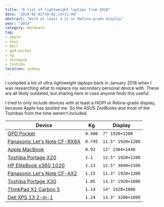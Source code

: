 ```yaml
---
title: "A list of lightweight laptops from 2018"
date: "2019-02-02T10:02:13+11:00"
abstract: "With at least a 2x or Retina-grade display"
year: "2019"
category: Hardware
tag:
- apple
- asus
- dell
- gpd-pocket
- hp
- thinkpad
- toshiba
location: sydney
---
```

I compiled a list of ultra-lightweight laptops back in January 2018 when I was researching what to replace my secondary personal device with. These are all likely outdated, but sharing here in case anyone finds this useful.

I tried to only include devices with at least a HiDPI or Retina-grade display, because Apple has spoiled me. So the ASUS ZenBooks and most of the Toshibas from the time weren't included.

Device                         | Kg      | Display
-------------------------------|---------|-----------------
[GPD Pocket]                   | `0.480` | `7" 1920×1200`
[Panasonic Let's Note CF-RX6A] | `0.745` | `11.5" 1920×1200`
[Apple MacBook]                | `0.92`  | `12" 2304×1440`
[Toshiba Portage X20]          | `1.1`   | `12.5" 1920×1200`
[HP EliteBook x360 1020]       | `1.13`  | `12.5" 3840×2160`
[Panasonic Let's Note CF-AX2]  | `1.15`  | `11.3" 1920×1200`
[Toshiba Portage X30]          | `1.05`  | `13.3" 1920×1080`
[ThinkPad X1 Carbon 5]         | `1.14`  | `14" 1920×1080`
[Dell XPS 13 2-in-1]           | `1.24`  | `13.3" 3200×1800`

[GPD Pocket]: https://www.indiegogo.com/projects/gpd-pocket-7-0-umpc-laptop-ubuntu-or-win-10-os-laptop--2#/
[Dell XPS 13 2-in-1]: http://www.dell.com/au/business/p/xps-13-9365-2-in-1-laptop/pd?oc=z521202au&model_id=xps-13-9365-2-in-1-laptop&l=en&s=bsd
[Toshiba Portage X20]: http://www.mytoshiba.com.au/products/computers/portege/x20
[Toshiba Portage X30]: http://www.mytoshiba.com.au/products/computers/portege/x30
[Toshiba Portage Z30]: http://www.mytoshiba.com.au/products/computers/portege/z30
[Apple MacBook]: https://www.apple.com/macbook/
[ASUS ZenBook UX430UA]: https://www.asus.com/au/Laptops/ASUS-ZenBook-UX430UA/
[Panasonic Let's Note CF-RX6A]: https://panasonic.jp/cns/pc/products/rz6a/
[Panasonic Let's Note CF-AX2]: http://www.todroid.com/panasonic-ax-series-windows-8-ultrabook-hybrid-unveiled-at-ceatec-2012-in-japan/
[ThinkPad X1 Carbon 5]: http://www3.lenovo.com/au/en/deals/current-offers/deals-of-the-week/NoteBook-TP-X1-C5-8G-256-W10H/p/20HR001SAU?ipromoID=auow_pub_rh1_carbon5
[HP EliteBook x360 1020]: http://www8.hp.com/us/en/ads/elite/elitebook-x360-1020.html

